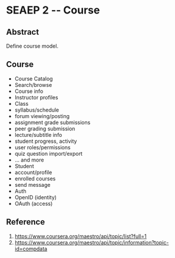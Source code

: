 SEAEP 2 -- Course
=================

Abstract
--------
Define course model.

Course
------
- Course Catalog
 - Search/browse
 - Course info
 - Instructor profiles
- Class
 - syllabus/schedule
 - forum viewing/posting
 - assignment grade submissions
 - peer grading submission
 - lecture/subtitle info
 - student progress, activity
 - user roles/permissions
 - quiz question import/export
 - ... and more
- Student
 - account/profile
 - enrolled courses
 - send message
- Auth
 - OpenID (identity)
 - OAuth (access)

Reference
---------
1. https://www.coursera.org/maestro/api/topic/list?full=1
2. https://www.coursera.org/maestro/api/topic/information?topic-id=compdata


